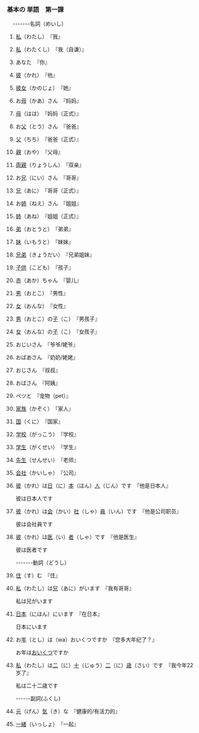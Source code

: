 ### 基本の 単語　第一課

    -------名詞（めいし）

1. <u>私</u>（わたし）　『我』

2. <u>私</u>（わたくし）　『我（自谦）』

3. あなた　『你』

4. <u>彼</u>（かれ）　『他』

5. <u>彼女</u>（かのじょ）　『她』

6. お<u>母</u>（かあ）さん　『妈妈』

7. <u>母</u>（はは）　『妈妈（正式）』

8. お<u>父</u>（とう）さん　『爸爸』

9. <u>父</u>（ちち）　『爸爸（正式）』

10. <u>親</u>（おや）　『父母』

11. <u>両親</u>（りょうしん）　『双亲』

12. お<u>兄</u>（にい）さん　『哥哥』

13. <u>兄</u>（あに）　『哥哥（正式）』

14. お<u>姉</u>（ねえ）さん　『姐姐』

15. <u>姉</u>（あね）　『姐姐（正式）』

16. <u>弟</u>（おとうと）　『弟弟』

17. <u>妹</u>（いもうと）　『妹妹』

18. <u>兄弟</u>（きょうだい）　『兄弟姐妹』

19. <u>子供</u>（こども）　『孩子』

20. <u>赤</u>（あか）ちゃん　『婴儿』

21. <u>男</u>（おとこ）　『男性』

22. <u>女</u>（おんな）　『女性』

23. <u>男</u>（おとこ）の<u>子</u>（こ）　『男孩子』

24. <u>女</u>（おんな）の<u>子</u>（こ）　『女孩子』

25. おじいさん　『爷爷/姥爷』

26. おばあさん　『奶奶/姥姥』

27. おじさん　『叔叔』

28. おばさん　『阿姨』

29. ぺツと　『宠物（pet）』

30. <u>家族</u>（かぞく）　『家人』

31. <u>国</u>（くに）　『国家』

32. <u>学校</u>（がっこう）　『学校』

33. <u>学生</u>（がくせい）　『学生』

34. <u>先生</u>（せんせい）　『老师』

35. <u>会社</u>（かいしゃ）　『公司』

36. <u>彼</u>（かれ）は<u>日</u>（に）<u>本</u>（ほん）<u>人</u>（じん）です　『他是日本人』
    
    彼は日本人です

37. <u>彼</u>（かれ）は<u>会</u>（かい）<u>社</u>（しゃ）<u>員</u>（いん）です　『他是公司职员』
    
    彼は会社員です

38. <u>彼</u>（かれ）は<u>医</u>（い）<u>者</u>（しゃ）です　『他是医生』
    
    彼は医者です
    
    -------動詞（どうし）

39. <u>住</u>（す）む　『住』

40. <u>私</u>（わたし）は<u>兄</u>（あに）がいます　『我有哥哥』
    
    私は兄がいます

41. <u>日本</u>（にほん）にいます　『在日本』
    
    日本にいます

42. お<u>年</u>（とし）は（wa）おいくつですか　『您多大年纪了？』
    
    お年は<u>おいくつ</u>ですか

43. <u>私</u>（わたし）は<u>二</u>（に）<u>十</u>（じゅう）<u>二</u>（に）<u>歳</u>（さい）です　『我今年22岁了』
    
    私は二十二歳です
    
    ------副詞(ふくし)

44. <u>元</u>（げん）<u>気</u>（き）な　『健康的/有活力的』

45. <u>一緒</u>（いっしょ）　『一起』




